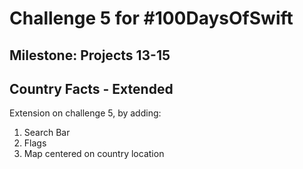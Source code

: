 # Challenge 5 for #100DaysOfSwift

## Milestone: Projects 13-15

## Country Facts - Extended

Extension on challenge 5, by adding:
1. Search Bar 
2. Flags
3. Map centered on country location
